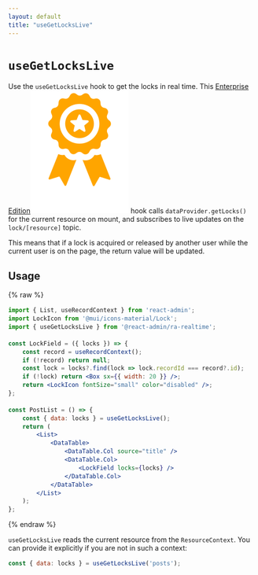```yaml
---
layout: default
title: "useGetLocksLive"
---
```


# `useGetLocksLive`

Use the `useGetLocksLive` hook to get the locks in real time. This [Enterprise Edition](https://react-admin-ee.marmelab.com)<img class="icon" src="./img/premium.svg" alt="React Admin Enterprise Edition icon" /> hook calls `dataProvider.getLocks()` for the current resource on mount, and subscribes to live updates on the `lock/[resource]` topic.

This means that if a lock is acquired or released by another user while the current user is on the page, the return value will be updated.

## Usage

{% raw %}
```jsx
import { List, useRecordContext } from 'react-admin';
import LockIcon from '@mui/icons-material/Lock';
import { useGetLocksLive } from '@react-admin/ra-realtime';

const LockField = ({ locks }) => {
    const record = useRecordContext();
    if (!record) return null;
    const lock = locks?.find(lock => lock.recordId === record?.id);
    if (!lock) return <Box sx={{ width: 20 }} />;
    return <LockIcon fontSize="small" color="disabled" />;
};

const PostList = () => {
    const { data: locks } = useGetLocksLive();
    return (
        <List>
            <DataTable>
                <DataTable.Col source="title" />
                <DataTable.Col>
                    <LockField locks={locks} />
                </DataTable.Col>
            </DataTable>
        </List>
    );
};
```
{% endraw %}

`useGetLocksLive` reads the current resource from the `ResourceContext`. You can provide it explicitly if you are not in such a context:

```jsx
const { data: locks } = useGetLocksLive('posts');
```
